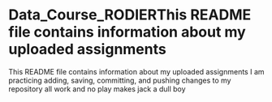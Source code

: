 # Data_Course_RODIERThis README file contains information about my uploaded assignments
This README file contains information about my uploaded assignments
I am practicing adding, saving, committing, and pushing changes to my repository
all work and no play makes jack a dull boy
